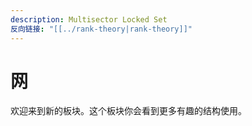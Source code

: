 ```yaml
---
description: Multisector Locked Set
反向链接: "[[../rank-theory|rank-theory]]"
---
```


# 网

欢迎来到新的板块。这个板块你会看到更多有趣的结构使用。
